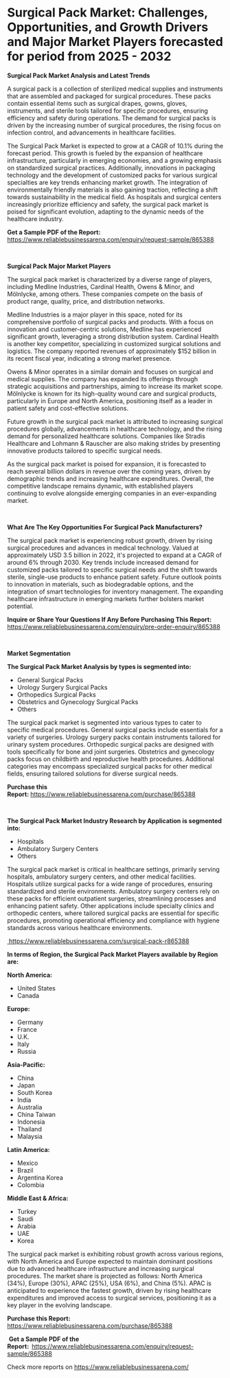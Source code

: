 <p><h1>Surgical Pack Market: Challenges, Opportunities, and Growth Drivers and Major Market Players forecasted for period from 2025 - 2032</h1></p><p><strong>Surgical Pack Market Analysis and Latest Trends</strong></p>
<p><p>A surgical pack is a collection of sterilized medical supplies and instruments that are assembled and packaged for surgical procedures. These packs contain essential items such as surgical drapes, gowns, gloves, instruments, and sterile tools tailored for specific procedures, ensuring efficiency and safety during operations. The demand for surgical packs is driven by the increasing number of surgical procedures, the rising focus on infection control, and advancements in healthcare facilities.</p><p>The Surgical Pack Market is expected to grow at a CAGR of 10.1% during the forecast period. This growth is fueled by the expansion of healthcare infrastructure, particularly in emerging economies, and a growing emphasis on standardized surgical practices. Additionally, innovations in packaging technology and the development of customized packs for various surgical specialties are key trends enhancing market growth. The integration of environmentally friendly materials is also gaining traction, reflecting a shift towards sustainability in the medical field. As hospitals and surgical centers increasingly prioritize efficiency and safety, the surgical pack market is poised for significant evolution, adapting to the dynamic needs of the healthcare industry.</p></p>
<p><strong>Get a Sample PDF of the Report:&nbsp;</strong> <a href="https://www.reliablebusinessarena.com/enquiry/request-sample/865388?utm_campaign=2515&utm_medium=2&utm_source=Github&utm_content=ia&utm_term=04032025&utm_id=surgical-pack">https://www.reliablebusinessarena.com/enquiry/request-sample/865388</a></p>
<p>&nbsp;</p>
<p><strong>Surgical Pack Major Market Players</strong></p>
<p><p>The surgical pack market is characterized by a diverse range of players, including Medline Industries, Cardinal Health, Owens & Minor, and Mölnlycke, among others. These companies compete on the basis of product range, quality, price, and distribution networks.</p><p>Medline Industries is a major player in this space, noted for its comprehensive portfolio of surgical packs and products. With a focus on innovation and customer-centric solutions, Medline has experienced significant growth, leveraging a strong distribution system. Cardinal Health is another key competitor, specializing in customized surgical solutions and logistics. The company reported revenues of approximately $152 billion in its recent fiscal year, indicating a strong market presence.</p><p>Owens & Minor operates in a similar domain and focuses on surgical and medical supplies. The company has expanded its offerings through strategic acquisitions and partnerships, aiming to increase its market scope. Mölnlycke is known for its high-quality wound care and surgical products, particularly in Europe and North America, positioning itself as a leader in patient safety and cost-effective solutions.</p><p>Future growth in the surgical pack market is attributed to increasing surgical procedures globally, advancements in healthcare technology, and the rising demand for personalized healthcare solutions. Companies like Stradis Healthcare and Lohmann & Rauscher are also making strides by presenting innovative products tailored to specific surgical needs.</p><p>As the surgical pack market is poised for expansion, it is forecasted to reach several billion dollars in revenue over the coming years, driven by demographic trends and increasing healthcare expenditures. Overall, the competitive landscape remains dynamic, with established players continuing to evolve alongside emerging companies in an ever-expanding market.</p></p>
<p>&nbsp;</p>
<p><strong>What Are The Key Opportunities For Surgical Pack Manufacturers?</strong></p>
<p><p>The surgical pack market is experiencing robust growth, driven by rising surgical procedures and advances in medical technology. Valued at approximately USD 3.5 billion in 2022, it's projected to expand at a CAGR of around 6% through 2030. Key trends include increased demand for customized packs tailored to specific surgical needs and the shift towards sterile, single-use products to enhance patient safety. Future outlook points to innovation in materials, such as biodegradable options, and the integration of smart technologies for inventory management. The expanding healthcare infrastructure in emerging markets further bolsters market potential.</p></p>
<p><strong>Inquire or Share Your Questions If Any Before Purchasing This Report:</strong> <a href="https://www.reliablebusinessarena.com/enquiry/pre-order-enquiry/865388?utm_campaign=2515&utm_medium=2&utm_source=Github&utm_content=ia&utm_term=04032025&utm_id=surgical-pack">https://www.reliablebusinessarena.com/enquiry/pre-order-enquiry/865388</a></p>
<p>&nbsp;</p>
<p><strong>Market Segmentation</strong></p>
<p><strong>The Surgical Pack Market Analysis by types is segmented into:</strong></p>
<p><ul><li>General Surgical Packs</li><li>Urology Surgery Surgical Packs</li><li>Orthopedics Surgical Packs</li><li>Obstetrics and Gynecology Surgical Packs</li><li>Others</li></ul></p>
<p><p>The surgical pack market is segmented into various types to cater to specific medical procedures. General surgical packs include essentials for a variety of surgeries. Urology surgery packs contain instruments tailored for urinary system procedures. Orthopedic surgical packs are designed with tools specifically for bone and joint surgeries. Obstetrics and gynecology packs focus on childbirth and reproductive health procedures. Additional categories may encompass specialized surgical packs for other medical fields, ensuring tailored solutions for diverse surgical needs.</p></p>
<p><strong>Purchase this Report:&nbsp;</strong><a href="https://www.reliablebusinessarena.com/purchase/865388?utm_campaign=2515&utm_medium=2&utm_source=Github&utm_content=ia&utm_term=04032025&utm_id=surgical-pack">https://www.reliablebusinessarena.com/purchase/865388</a></p>
<p>&nbsp;</p>
<p><strong>The Surgical Pack Market Industry Research by Application is segmented into:</strong></p>
<p><ul><li>Hospitals</li><li>Ambulatory Surgery Centers</li><li>Others</li></ul></p>
<p><p>The surgical pack market is critical in healthcare settings, primarily serving hospitals, ambulatory surgery centers, and other medical facilities. Hospitals utilize surgical packs for a wide range of procedures, ensuring standardized and sterile environments. Ambulatory surgery centers rely on these packs for efficient outpatient surgeries, streamlining processes and enhancing patient safety. Other applications include specialty clinics and orthopedic centers, where tailored surgical packs are essential for specific procedures, promoting operational efficiency and compliance with hygiene standards across various healthcare environments.</p></p>
<p><a href="https://www.reliablebusinessarena.com/surgical-pack-r865388?utm_campaign=2515&utm_medium=2&utm_source=Github&utm_content=ia&utm_term=04032025&utm_id=surgical-pack">&nbsp;https://www.reliablebusinessarena.com/surgical-pack-r865388</a></p>
<p><strong>In terms of Region, the Surgical Pack Market Players available by Region are:</strong></p>
<p>
    <p> <strong> North America: </strong>
        <ul>
            <li>United States</li>
            <li>Canada</li>
        </ul>
        </p> 
    <p> <strong> Europe: </strong>
        <ul>
            <li>Germany</li>
            <li>France</li>
            <li>U.K.</li>
            <li>Italy</li>
            <li>Russia</li>
        </ul>
        </p> 
    <p> <strong> Asia-Pacific: </strong>
        <ul>
            <li>China</li>
            <li>Japan</li>
            <li>South Korea</li>
            <li>India</li>
            <li>Australia</li>
            <li>China Taiwan</li>
            <li>Indonesia</li>
            <li>Thailand</li>
            <li>Malaysia</li>
        </ul>
        </p> 
    <p> <strong> Latin America: </strong>
        <ul>
            <li>Mexico</li>
            <li>Brazil</li>
            <li>Argentina Korea</li>
            <li>Colombia</li>
        </ul>
        </p> 
    <p> <strong> Middle East & Africa: </strong>
        <ul>
            <li>Turkey</li>
            <li>Saudi</li>
            <li>Arabia</li>
            <li>UAE</li>
            <li>Korea</li>
        </ul>
    </p>
    </p>
<p><p>The surgical pack market is exhibiting robust growth across various regions, with North America and Europe expected to maintain dominant positions due to advanced healthcare infrastructure and increasing surgical procedures. The market share is projected as follows: North America (34%), Europe (30%), APAC (25%), USA (6%), and China (5%). APAC is anticipated to experience the fastest growth, driven by rising healthcare expenditures and improved access to surgical services, positioning it as a key player in the evolving landscape.</p></p>
<p><strong>Purchase this Report: </strong><a href="https://www.reliablebusinessarena.com/purchase/865388?utm_campaign=2515&utm_medium=2&utm_source=Github&utm_content=ia&utm_term=04032025&utm_id=surgical-pack">https://www.reliablebusinessarena.com/purchase/865388</a></p>
<p>&nbsp;<strong>Get a Sample PDF of the Report:&nbsp;&nbsp;</strong><a href="https://www.reliablebusinessarena.com/enquiry/request-sample/865388?utm_campaign=2515&utm_medium=2&utm_source=Github&utm_content=ia&utm_term=04032025&utm_id=surgical-pack">https://www.reliablebusinessarena.com/enquiry/request-sample/865388</a></p>
<p><strong></strong></p>
<p>Check more reports on <a href="https://www.reliablebusinessarena.com/?utm_campaign=2515&utm_medium=2&utm_source=Github&utm_content=ia&utm_term=04032025&utm_id=surgical-pack">https://www.reliablebusinessarena.com/</a></p>
